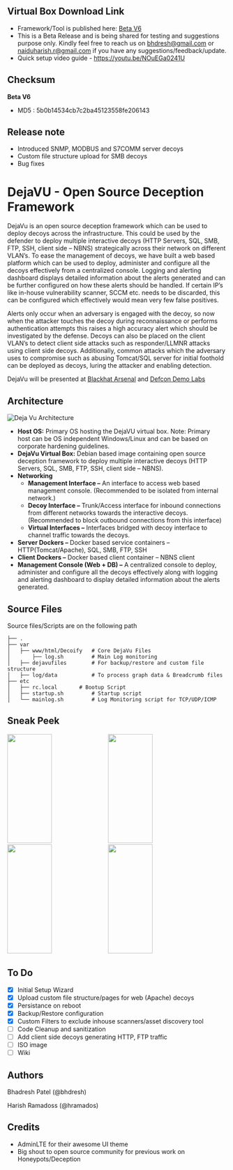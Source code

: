 
## Virtual Box Download Link
- Framework/Tool is published here: [Beta V6](https://drive.google.com/open?id=1l5vkQ3_2MpNJ6f_WxUyz0xqM3m7SwjGc)
- This is a Beta Release and is being shared for testing and suggestions purpose only. Kindly feel free to reach us on bhdresh@gmail.com or naiduharish.r@gmail.com if you have any suggestions/feedback/update.
- Quick setup video guide - https://youtu.be/NOuEGa0241U

## Checksum

**Beta V6**

 - MD5 : 5b0b14534cb7c2ba45123558fe206143
 
 ## Release note
 - Introduced SNMP, MODBUS and S7COMM server decoys
 - Custom file structure upload for SMB decoys
 - Bug fixes

# DejaVU - Open Source Deception Framework

DejaVu is an open source deception framework which can be used to deploy decoys across the infrastructure. This could be used by the defender to deploy multiple interactive decoys (HTTP Servers, SQL, SMB, FTP, SSH, client side – NBNS) strategically across their network on different VLAN’s. To ease the management of decoys, we have built a web based platform which can be used to deploy, administer and configure all the decoys effectively from a centralized console. Logging and alerting dashboard displays detailed information about the alerts generated and can be further configured on how these alerts should be handled. If certain IP’s like in-house vulnerability scanner, SCCM etc. needs to be discarded, this can be configured which effectively would mean very few false positives. 

Alerts only occur when an adversary is engaged with the decoy, so now when the attacker touches the decoy during reconnaissance or performs authentication attempts this raises a high accuracy alert which should be investigated by the defense. Decoys can also be placed on the client VLAN’s to detect client side attacks such as responder/LLMNR attacks using client side decoys. Additionally, common attacks which the adversary uses to compromise such as abusing Tomcat/SQL server for initial foothold can be deployed as decoys, luring the attacker and enabling detection.

DejaVu will be presented at [Blackhat Arsenal](https://www.blackhat.com/us-18/arsenal.html#dejavu-an-open-source-deception-framework) and [Defcon Demo Labs](https://www.defcon.org/html/defcon-26/dc-26-demolabs.html#DejaVU)

## Architecture
![Deja Vu Architecture](https://github.com/bhdresh/Dejavu/blob/master/images/DejaVu_Architecture.png)
 - **Host OS:** Primary OS hosting the DejaVU virtual box. Note: Primary   
   host can be OS independent Windows/Linux and can be based on      
   corporate hardening guidelines.
 - **DejaVu Virtual Box:** Debian based image containing open source deception framework to deploy multiple interactive decoys (HTTP Servers, SQL, SMB, FTP, SSH, client side – NBNS).
 - **Networking**
	 - **Management Interface –** An interface to access web based management console. (Recommended to be isolated from internal network.)
	 - **Decoy Interface –** Trunk/Access interface for inbound connections from different networks towards the interactive decoys. (Recommended to block outbound connections from this interface)
	 - **Virtual Interfaces –** Interfaces bridged with decoy interface to channel traffic towards the decoys. 
- **Server Dockers –** Docker based service containers – HTTP(Tomcat/Apache), SQL, SMB, FTP, SSH
- **Client Dockers –** Docker based client container – NBNS client
- **Management Console (Web + DB) –** A centralized console to deploy, administer and configure all the decoys effectively along with logging and alerting dashboard to display detailed information about the alerts generated.


## Source Files

Source files/Scripts are on the following path

```
├── .
├── var                   
│   ├── www/html/Decoify   # Core DejaVu Files
│       ├── log.sh         # Main Log monitoring 
│   ├── dejavufiles        # For backup/restore and custom file structure
│   ├── log/data           # To process graph data & Breadcrumb files
├── etc 
│   ├── rc.local	   # Bootup Script
│   ├── startup.sh         # Startup script
│   └── mainlog.sh         # Log Monitoring script for TCP/UDP/ICMP
```

## Sneak Peek

<img src="https://github.com/bhdresh/Dejavu/blob/master/images/1.png" width="45%" height="250 px"> <img src="https://github.com/bhdresh/Dejavu/blob/master/images/2.png" width="45%" height="250 px"> <img src="https://github.com/bhdresh/Dejavu/blob/master/images/3.png" width="45%" height="250 px"> <img src="https://github.com/bhdresh/Dejavu/blob/master/images/4.png" width="45%" height="250 px">

## To Do
- [x] Initial Setup Wizard
- [x] Upload custom file structure/pages for web (Apache) decoys
- [x] Persistance on reboot
- [x] Backup/Restore configuration
- [x] Custom Filters to exclude inhouse scanners/asset discovery tool
- [ ] Code Cleanup and sanitization
- [ ] Add client side decoys generating HTTP, FTP traffic
- [ ] ISO image   
- [ ] Wiki

## Authors
Bhadresh Patel (@bhdresh)

Harish Ramadoss (@hramados)

## Credits

 - AdminLTE for their awesome UI theme
 - Big shout to open source community for previous work on Honeypots/Deception
